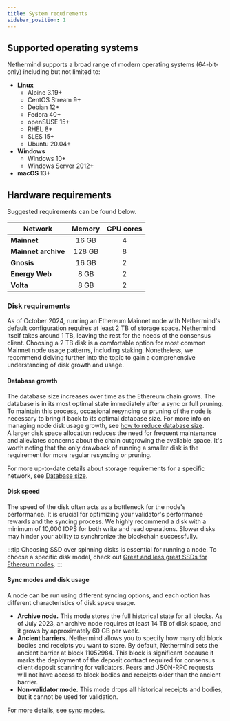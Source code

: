 ```yaml
---
title: System requirements
sidebar_position: 1
---
```


## Supported operating systems

Nethermind supports a broad range of modern operating systems (64-bit-only) including but not limited to:

- **Linux**
	- Alpine 3.19+
	- CentOS Stream 9+
	- Debian 12+
	- Fedora 40+
	- openSUSE 15+
	- RHEL 8+
	- SLES 15+
	- Ubuntu 20.04+
- **Windows**
	- Windows 10+
	- Windows Server 2012+
- **macOS** 13+

## Hardware requirements

Suggested requirements can be found below.

| Network             | Memory | CPU cores |
|---------------------|:------:|:---------:|
| **Mainnet**         | 16 GB  | 4         |
| **Mainnet archive** | 128 GB | 8         |
| **Gnosis**          | 16 GB  | 2         |
| **Energy Web**      | 8 GB   | 2         |
| **Volta**           | 8 GB   | 2         |

### Disk requirements

As of October 2024, running an Ethereum Mainnet node with Nethermind's default configuration requires at least 2 TB of storage space. Nethermind itself takes around 1 TB, leaving the rest for the needs of the consensus client. Choosing a 2 TB disk is a comfortable option for most common Mainnet node usage patterns, including staking. Nonetheless, we recommend delving further into the topic to gain a comprehensive understanding of disk growth and usage.

#### Database growth

The database size increases over time as the Ethereum chain grows. The database is in its most optimal state immediately after a sync or full pruning. To maintain this process, occasional resyncing or pruning of the node is necessary to bring it back to its optimal database size. For more info on managing node disk usage growth, see [how to reduce database size](../fundamentals/database.md#reducing-database-size).\
A larger disk space allocation reduces the need for frequent maintenance and alleviates concerns about the chain outgrowing the available space. It's worth noting that the only drawback of running a smaller disk is the requirement for more regular resyncing or pruning.

For more up-to-date details about storage requirements for a specific network, see [Database size](../fundamentals/database.md#database-size).

#### Disk speed

The speed of the disk often acts as a bottleneck for the node's performance. It is crucial for optimizing your validator's performance rewards and the syncing process. We highly recommend a disk with a minimum of 10,000 IOPS for both write and read operations. Slower disks may hinder your ability to synchronize the blockchain successfully.

:::tip
Choosing SSD over spinning disks is essential for running a node. To choose a specific disk model, check out [Great and less great SSDs for Ethereum nodes](https://gist.github.com/yorickdowne/f3a3e79a573bf35767cd002cc977b038#the-good).
:::

#### Sync modes and disk usage

A node can be run using different syncing options, and each option has different characteristics of disk space usage.

- **Archive node.** This mode stores the full historical state for all blocks. As of July 2023, an archive node requires at least 14 TB of disk space, and it grows by approximately 60 GB per week.
- **Ancient barriers.** Nethermind allows you to specify how many old block bodies and receipts you want to store. By default, Nethermind sets the ancient barrier at block 11052984. This block is significant because it marks the deployment of the deposit contract required for consensus client deposit scanning for validators. Peers and JSON-RPC requests will not have access to block bodies and receipts older than the ancient barrier.
- **Non-validator mode.** This mode drops all historical receipts and bodies, but it cannot be used for validation.

For more details, see [sync modes](../fundamentals/sync.md).
